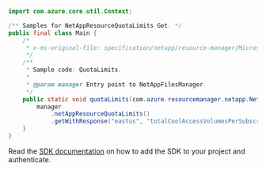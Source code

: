 ```java
import com.azure.core.util.Context;

/** Samples for NetAppResourceQuotaLimits Get. */
public final class Main {
    /*
     * x-ms-original-file: specification/netapp/resource-manager/Microsoft.NetApp/stable/2021-10-01/examples/QuotaLimits_Get.json
     */
    /**
     * Sample code: QuotaLimits.
     *
     * @param manager Entry point to NetAppFilesManager.
     */
    public static void quotaLimits(com.azure.resourcemanager.netapp.NetAppFilesManager manager) {
        manager
            .netAppResourceQuotaLimits()
            .getWithResponse("eastus", "totalCoolAccessVolumesPerSubscription", Context.NONE);
    }
}
```

Read the [SDK documentation](https://github.com/Azure/azure-sdk-for-java/blob/azure-resourcemanager-netapp_1.0.0-beta.8/sdk/netapp/azure-resourcemanager-netapp/README.md) on how to add the SDK to your project and authenticate.
